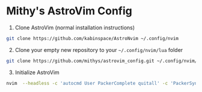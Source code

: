 # Mithy's AstroVim Config

1. Clone AstroVim (normal installation instructions)

```sh
git clone https://github.com/kabinspace/AstroNvim ~/.config/nvim
```

2. Clone your empty new repository to your `~/.config/nvim/lua` folder

```sh
git clone https://github.com/mithys/astrovim_config.git ~/.config/nvim/lua/user
```

3. Initialize AstroVim

```sh
nvim  --headless -c 'autocmd User PackerComplete quitall' -c 'PackerSync'
```
